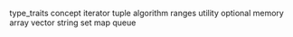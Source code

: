 type_traits
concept
iterator
tuple
algorithm
ranges
utility
optional
memory
array
vector
string
set
map
queue




